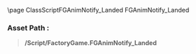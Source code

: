 \page ClassScriptFGAnimNotify_Landed FGAnimNotify_Landed
### Asset Path :
<b><blockquote>/Script/FactoryGame.FGAnimNotify_Landed</blockquote></b>

